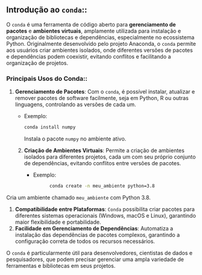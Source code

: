 ## Introdução ao ```conda```::

O `conda` é uma ferramenta de código aberto para **gerenciamento de pacotes** e **ambientes virtuais**, amplamente utilizada para instalação e organização de bibliotecas e dependências, especialmente no ecossistema Python. Originalmente desenvolvido pelo projeto Anaconda, o `conda` permite aos usuários criar ambientes isolados, onde diferentes versões de pacotes e dependências podem coexistir, evitando conflitos e facilitando a organização de projetos.

### Principais Usos do Conda::

1. **Gerenciamento de Pacotes**: Com o `conda`, é possível instalar, atualizar e remover pacotes de software facilmente, seja em Python, R ou outras linguagens, controlando as versões de cada um.

   - Exemplo:

     ````bash
     conda install numpy
     ````

     Instala o pacote `numpy` no ambiente ativo.

   2. **Criação de Ambientes Virtuais**: Permite a criação de ambientes isolados para diferentes projetos, cada um com seu próprio conjunto de dependências, evitando conflitos entre versões de pacotes.

      - Exemplo:

````bash
                conda create -n meu_ambiente python=3.8
````

Cria um ambiente chamado `meu_ambiente` com Python 3.8.


1. **Compatibilidade entre Plataformas**: `Conda` possibilita criar pacotes para diferentes sistemas operacionais (Windows, macOS e Linux), garantindo maior flexibilidade e portabilidade.
2. **Facilidade em Gerenciamento de Dependências**: Automatiza a instalação das dependências de pacotes complexos, garantindo a configuração correta de todos os recursos necessários.

O `conda` é particularmente útil para desenvolvedores, cientistas de dados e pesquisadores, que podem precisar gerenciar uma ampla variedade de ferramentas e bibliotecas em seus projetos.

